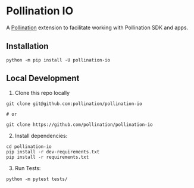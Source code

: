 # Pollination IO

A [Pollination](https://pollination.cloud) extension to facilitate working with Pollination SDK and apps.

## Installation

`python -m pip install -U pollination-io`

## Local Development
1. Clone this repo locally
```console
git clone git@github.com:pollination/pollination-io

# or

git clone https://github.com/pollination/pollination-io
```
2. Install dependencies:
```console
cd pollination-io
pip install -r dev-requirements.txt
pip install -r requirements.txt
```

3. Run Tests:
```console
python -m pytest tests/
```
